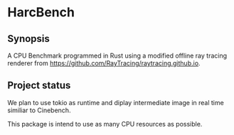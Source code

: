 # HarcBench

## Synopsis

A CPU Benchmark programmed in Rust using a modified offline ray tracing renderer from https://github.com/RayTracing/raytracing.github.io.

## Project status

We plan to use tokio as runtime and diplay intermediate image in real time similiar to Cinebench.

This package is intend to use as many CPU resources as possible.